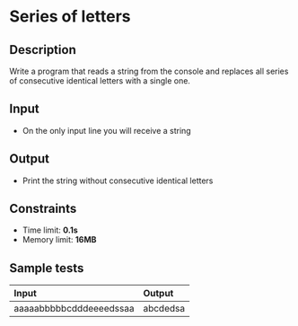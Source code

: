 # Series of letters

## Description
Write a program that reads a string from the console and replaces all series of consecutive identical letters with a single one.

## Input
- On the only input line you will receive a string

## Output
- Print the string without consecutive identical letters

## Constraints
- Time limit: **0.1s**
- Memory limit: **16MB**

## Sample tests

| Input | Output |
|:------|:-------|
| aaaaabbbbbcdddeeeedssaa | abcdedsa |


